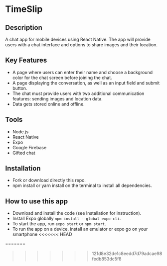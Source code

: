 # TimeSlip
## Description
A chat app for mobile devices using React Native. The app will provide users with a chat interface and options to share images and their location.

## Key Features
- A page where users can enter their name and choose a background color for the chat screen before joining the chat.
- A page displaying the conversation, as well as an input field and submit button.
- The chat must provide users with two additional communication features: sending images and location data.
- Data gets stored online and offline.
## Tools
- Node.js
- React Native
- Expo
- Google Firebase
- Gifted chat
## Installation
- Fork or download directly this repo.
- npm install or yarn install on the terminal to install all dependencies.
## How to use this app
- Download and install the code (see Installation for instruction).
- Install Expo globally `npm install --global expo-cli`.
- To start the app, run `expo start` or `npm start`.
- To run the app on a device, install an emulator or expo go on your smartphone
<<<<<<< HEAD
 

=======
>>>>>>> 121d8e32de1c8eedd7d79adcae98fedb853dc5f8
 
